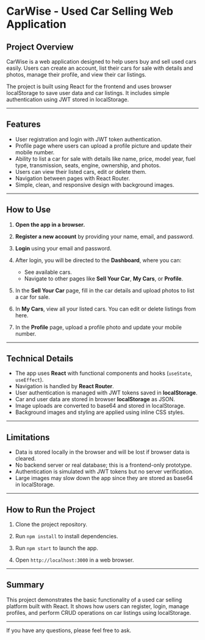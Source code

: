 # CarWise - Used Car Selling Web Application

## Project Overview

CarWise is a web application designed to help users buy and sell used cars easily. Users can create an account, list their cars for sale with details and photos, manage their profile, and view their car listings.

The project is built using React for the frontend and uses browser localStorage to save user data and car listings. It includes simple authentication using JWT stored in localStorage.

---

## Features

- User registration and login with JWT token authentication.
- Profile page where users can upload a profile picture and update their mobile number.
- Ability to list a car for sale with details like name, price, model year, fuel type, transmission, seats, engine, ownership, and photos.
- Users can view their listed cars, edit or delete them.
- Navigation between pages with React Router.
- Simple, clean, and responsive design with background images.

---

## How to Use

1. **Open the app in a browser.**

2. **Register a new account** by providing your name, email, and password.

3. **Login** using your email and password.

4. After login, you will be directed to the **Dashboard**, where you can:
   - See available cars.
   - Navigate to other pages like **Sell Your Car**, **My Cars**, or **Profile**.

5. In the **Sell Your Car** page, fill in the car details and upload photos to list a car for sale.

6. In **My Cars**, view all your listed cars. You can edit or delete listings from here.

7. In the **Profile** page, upload a profile photo and update your mobile number.

---

## Technical Details

- The app uses **React** with functional components and hooks (`useState`, `useEffect`).
- Navigation is handled by **React Router**.
- User authentication is managed with JWT tokens saved in **localStorage**.
- Car and user data are stored in browser **localStorage** as JSON.
- Image uploads are converted to base64 and stored in localStorage.
- Background images and styling are applied using inline CSS styles.

---

## Limitations

- Data is stored locally in the browser and will be lost if browser data is cleared.
- No backend server or real database; this is a frontend-only prototype.
- Authentication is simulated with JWT tokens but no server verification.
- Large images may slow down the app since they are stored as base64 in localStorage.

---

## How to Run the Project

1. Clone the project repository.

2. Run `npm install` to install dependencies.

3. Run `npm start` to launch the app.

4. Open `http://localhost:3000` in a web browser.

---

## Summary

This project demonstrates the basic functionality of a used car selling platform built with React. It shows how users can register, login, manage profiles, and perform CRUD operations on car listings using localStorage.

---

If you have any questions, please feel free to ask.

